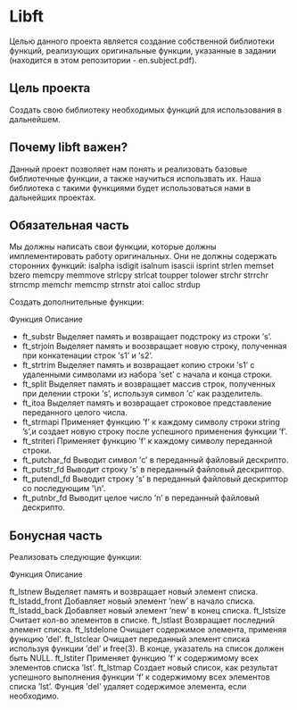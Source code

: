 # Libft
Целью данного проекта является создание собственной библиотеки функций, реализующих оригинальные функции, указанные в задании (находится в этом репозитории - en.subject.pdf).

Цель проекта
--
Создать свою библиотеку необходимых функций для использования в дальнейшем.

Почему libft важен?
--
Данный проект позволяет нам понять и реализовать базовые библиотечные функции, а также научиться использвать их. Наша библиотека с такими функциями будет использоваться нами в дальнейших проектах.

Обязательная часть
--
Мы должны написать свои функции, которые должны имплементировать работу оригинальных. Они не должны содержать сторонних функций:
isalpha	isdigit	isalnum	isascii
isprint	strlen	memset	bzero
memcpy	memmove	strlcpy	strlcat
toupper	tolower	strchr	strrchr
strncmp	memchr	memcmp	strnstr
atoi	calloc	strdup

Создать дополнительные функции:

Функция	Описание

- ft_substr	Выделяет память и возвращает подстроку из строки ’s’.
- ft_strjoin	Выделяет память и воозвращает новую строку, полученная при конкатенации строк ’s1’ и ’s2’.
- ft_strtrim	Выделяет память и возвращает копию строки ’s1’ с удаленными символами из набора ’set’ с начала и конца строки.
- ft_split	Выделяет память и возвращает массив строк, полученных при делении строки ’s’, используя символ ’c’ как разделитель.
- ft_itoa	Выделяет память и возвращает строковое представление переданного целого числа.
- ft_strmapi	Применяет функцию ’f’ к каждому символу строки string ’s’,и создает новую строку после успешного применения функции ’f’.
- ft_striteri	Применяет функцию ’f’ к каждому символу переданной строки.
- ft_putchar_fd	Выводит символ ’c’ в переданный файловый дескрипто.
- ft_putstr_fd	Выводит строку ’s’ в переданный файловый дескриптор.
- ft_putendl_fd	Выводит строку ’s’ в переданный файловый дескриптор со последующим '\n'.
- ft_putnbr_fd	Выводит целое число ’n’ в переданный файловый дескрипто.

Бонусная часть
--
Реализовать следующие функции:

Функция	Описание

ft_lstnew	Выделяет память и возвращает новый элемент списка.
ft_lstadd_front	Добавляет новый элемент ’new’ в начало списка.
ft_lstadd_back	Добавляет новый элемент ’new’ в конец списка.
ft_lstsize	Считает кол-во элементов в списке.
ft_lstlast	Возвращает последний элемент списка.
ft_lstdelone	Очищает содержимое элемента, применяя функцию ’del’.
ft_lstclear	Очищает переданный элемент списка используя функции ’del’ и free(3). В конце, указатель на список должен быть NULL.
ft_lstiter	Применяет функцию ’f’ к содержимому всех элементов списка ’lst’.
ft_lstmap	Создает новый список, как результат успешного выполнения функции ’f’ к содержимому всех элементов списка ’lst’. Фунция ’del’ удаляет содержимое элемента, если необходимо.
